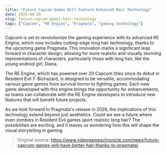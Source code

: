 ```yaml
---
title: "Future Capcom Games Will Feature Enhanced Hair Technology"
date: 2025-08-29
slug: future-capcom-games-hair-technology
tags: ["Capcom", "RE Engine", "Pragmata", "gaming technology"]
---
```

Capcom is set to revolutionize the gaming experience with its advanced RE Engine, which now includes cutting-edge long hair technology, thanks to the upcoming game Pragmata. This innovation marks a significant leap forward in character design, allowing for more realistic and visually stunning representations of characters, particularly those with long hair, like the young android girl, Diana.

The RE Engine, which has powered over 20 Capcom titles since its debut in Resident Evil 7: Biohazard, is designed to be versatile, accommodating various game genres from survival horror to fighting games. Each new game developed with this engine brings the opportunity for enhancements, as teams can collaborate with the RE Engine developers to introduce new features that will benefit future projects.

As we look forward to Pragmata's release in 2026, the implications of this technology extend beyond just aesthetics. Could we see a future where even zombies in Resident Evil games sport realistic long hair? The possibilities are exciting, and it leaves us wondering how this will shape the visual storytelling in gaming.

> Original source: https://www.videogameschronicle.com/news/future-capcom-games-will-have-better-hair-thanks-to-pragmata/